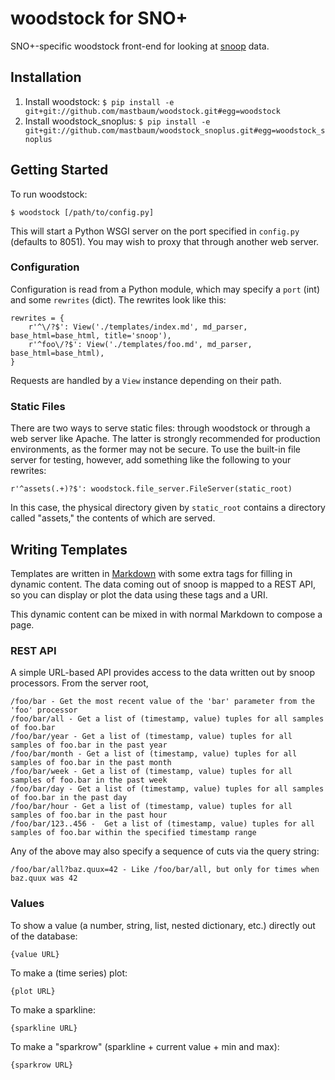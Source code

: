 woodstock for SNO+
==================

SNO+-specific woodstock front-end for looking at [snoop](http://github.com/mastbaum/snoop) data.

Installation
------------

1. Install woodstock: `$ pip install -e git+git://github.com/mastbaum/woodstock.git#egg=woodstock`
2. Install woodstock\_snoplus: `$ pip install -e git+git://github.com/mastbaum/woodstock_snoplus.git#egg=woodstock_snoplus`

Getting Started
---------------
To run woodstock:

    $ woodstock [/path/to/config.py]

This will start a Python WSGI server on the port specified in `config.py` (defaults to 8051). You may wish to proxy that through another web server.

### Configuration ###

Configuration is read from a Python module, which may specify a `port` (int) and some `rewrites` (dict). The rewrites look like this:

    rewrites = {
        r'^\/?$': View('./templates/index.md', md_parser, base_html=base_html, title='snoop'),
        r'^foo\/?$': View('./templates/foo.md', md_parser, base_html=base_html),
    }

Requests are handled by a `View` instance depending on their path.

### Static Files ###

There are two ways to serve static files: through woodstock or through a web server like Apache. The latter is strongly recommended for production environments, as the former may not be secure. To use the built-in file server for testing, however, add something like the following to your rewrites:

    r'^assets(.+)?$': woodstock.file_server.FileServer(static_root)

In this case, the physical directory given by `static_root` contains a directory called "assets," the contents of which are served.

Writing Templates
-----------------
Templates are written in [Markdown](http://daringfireball.net/projects/markdown/) with some extra tags for filling in dynamic content. The data coming out of snoop is mapped to a REST API, so you can display or plot the data using these tags and a URI.

This dynamic content can be mixed in with normal Markdown to compose a page.

### REST API ###
A simple URL-based API provides access to the data written out by snoop processors. From the server root,

    /foo/bar - Get the most recent value of the 'bar' parameter from the 'foo' processor
    /foo/bar/all - Get a list of (timestamp, value) tuples for all samples of foo.bar
    /foo/bar/year - Get a list of (timestamp, value) tuples for all samples of foo.bar in the past year
    /foo/bar/month - Get a list of (timestamp, value) tuples for all samples of foo.bar in the past month
    /foo/bar/week - Get a list of (timestamp, value) tuples for all samples of foo.bar in the past week
    /foo/bar/day - Get a list of (timestamp, value) tuples for all samples of foo.bar in the past day
    /foo/bar/hour - Get a list of (timestamp, value) tuples for all samples of foo.bar in the past hour
    /foo/bar/123..456 -  Get a list of (timestamp, value) tuples for all samples of foo.bar within the specified timestamp range

Any of the above may also specify a sequence of cuts via the query string:

    /foo/bar/all?baz.quux=42 - Like /foo/bar/all, but only for times when baz.quux was 42

### Values ###
To show a value (a number, string, list, nested dictionary, etc.) directly out of the database:

    {value URL}

To make a (time series) plot:

    {plot URL}

To make a sparkline:

    {sparkline URL}

To make a "sparkrow" (sparkline + current value + min and max):

    {sparkrow URL}

